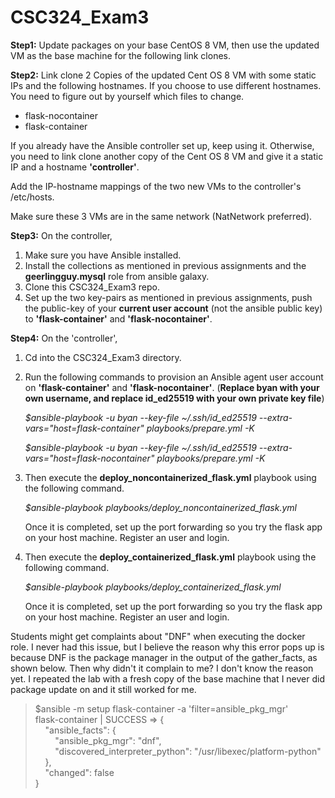# CSC324_Exam3

**Step1:**
Update packages on your base CentOS 8 VM, then use the updated VM as the base machine for the following link clones.

**Step2:**
Link clone 2 Copies of the updated Cent OS 8 VM with some static IPs and the following hostnames. If you choose to use different hostnames. You need to figure out by yourself which files to change.
- flask-nocontainer
- flask-container

If you already have the Ansible controller set up, keep using it. Otherwise, you need to link clone another copy of the Cent OS 8 VM and give it a static IP and a hostname **'controller'**.

Add the IP-hostname mappings of the two new VMs to the controller's /etc/hosts.

Make sure these 3 VMs are in the same network (NatNetwork preferred).
 
 **Step3:**
On the controller, 

 1. Make sure you have Ansible installed.
 2. Install the collections as mentioned in previous assignments and the **geerlingguy.mysql** role from ansible galaxy.
 3. Clone this CSC324_Exam3 repo.
 4. Set up the two key-pairs as mentioned in previous assignments, push the public-key of your **current user account** (not the ansible public key) to **'flask-container'** and **'flask-nocontainer'**.

 **Step4:**
On the 'controller', 

 1. Cd into the CSC324_Exam3 directory.
 2. Run the following commands to provision an Ansible agent user account on **'flask-container'** and **'flask-nocontainer'**. 
 (**Replace byan with your own username, and replace id_ed25519 with your own private key file**)
	

    *$ansible-playbook -u byan --key-file ~/.ssh/id_ed25519 --extra-vars="host=flask-container" playbooks/prepare.yml -K*
	

    *$ansible-playbook -u byan --key-file ~/.ssh/id_ed25519 --extra-vars="host=flask-nocontainer" playbooks/prepare.yml -K*

 3. Then execute the **deploy_noncontainerized_flask.yml** playbook using the following command.

     *$ansible-playbook playbooks/deploy_noncontainerized_flask.yml*

	Once it is completed, set up the port forwarding so you try the flask app on your host machine. Register an user and login.

4. Then execute the **deploy_containerized_flask.yml** playbook using the following command.

     *$ansible-playbook playbooks/deploy_containerized_flask.yml*
	
	Once it is completed, set up the port forwarding so you try the flask app on your host machine. Register an user and login.

Students might get complaints about "DNF" when executing the docker role. I never had this issue, but I believe the reason why this error pops up is because DNF is the package manager in the output of the gather_facts, as shown below. Then why didn't it complain to me? I don't know the reason yet. I repeated the lab with a fresh copy of the base machine that I never did package update on and it still worked for me. 

> $ansible -m setup flask-container -a 'filter=ansible_pkg_mgr' <br />
> flask-container | SUCCESS => {<br />
> &nbsp;&nbsp;&nbsp;&nbsp;"ansible_facts": {<br />
> &nbsp;&nbsp;&nbsp;&nbsp;&nbsp;&nbsp;&nbsp;&nbsp;"ansible_pkg_mgr": "dnf",<br />
> &nbsp;&nbsp;&nbsp;&nbsp;&nbsp;&nbsp;&nbsp;&nbsp;"discovered_interpreter_python": "/usr/libexec/platform-python"<br />
> &nbsp;&nbsp;&nbsp;&nbsp;},<br />
> &nbsp;&nbsp;&nbsp;&nbsp;"changed": false <br />
> }
